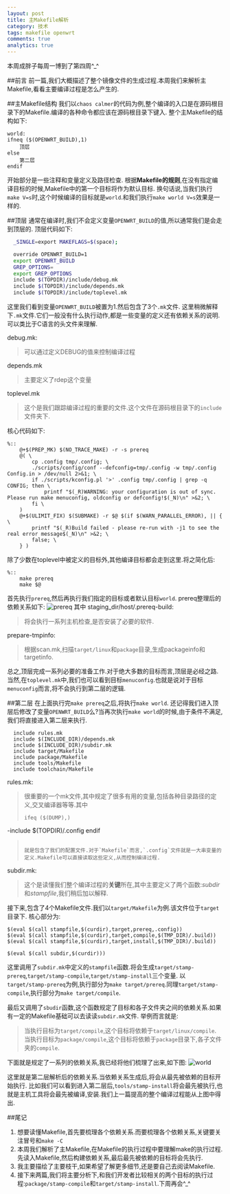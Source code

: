 ```yaml
---
layout: post
title: 主Makefile解析
category: 技术
tags: makefile openwrt
comments: true
analytics: true
---
```


本周成胖子每周一博到了第四周^_^

##前言
前一篇,我们大概描述了整个镜像文件的生成过程.本周我们来解析主Makefile,看看主要编译过程是怎么产生的.

##主Makefile结构
我们以`chaos calmer`的代码为例,整个编译的入口是在源码根目录下的Makefile.编译的各种命令都应该在源码根目录下键入.
整个主Makefile的结构如下:

```
world:
ifneq ($(OPENWRT_BUILD),1)
	顶层
else
	第二层
endif
```

开始部分是一些注释和变量定义及路径检查.
根据**Makefile的规则**,在没有指定编译目标的时候,Makefile中的第一个目标将作为默认目标.
换句话说,当我们执行`make V=s`时,这个时候编译的目标就是`world`.和我们执行`make world V=s`效果是一样的.

##顶层
通常在编译时,我们不会定义变量`OPENWRT_BUILD`的值,所以通常我们是会走到顶层的.
顶层代码如下:

```bash
  _SINGLE=export MAKEFLAGS=$(space);

  override OPENWRT_BUILD=1
  export OPENWRT_BUILD
  GREP_OPTIONS=
  export GREP_OPTIONS
  include $(TOPDIR)/include/debug.mk
  include $(TOPDIR)/include/depends.mk
  include $(TOPDIR)/include/toplevel.mk
```

这里我们看到变量`OPENWRT_BUILD`被置为1.然后包含了3个`.mk`文件.
这里稍微解释下`.mk`文件.它们一般没有什么执行动作,都是一些变量的定义还有依赖关系的说明.可以类比于C语言的头文件来理解.

debug.mk:
> 可以通过定义DEBUG的值来控制编译过程

depends.mk
> 主要定义了rdep这个变量

toplevel.mk
>这个是我们跟踪编译过程的重要的文件.这个文件在源码根目录下的`include`文件夹下.

核心代码如下:

```
%::
	@+$(PREP_MK) $(NO_TRACE_MAKE) -r -s prereq
	@( \
		cp .config tmp/.config; \
		./scripts/config/conf --defconfig=tmp/.config -w tmp/.config Config.in > /dev/null 2>&1; \
		if ./scripts/kconfig.pl '>' .config tmp/.config | grep -q CONFIG; then \
			printf "$(_R)WARNING: your configuration is out of sync. Please run make menuconfig, oldconfig or defconfig!$(_N)\n" >&2; \
		fi \
	)
	@+$(ULIMIT_FIX) $(SUBMAKE) -r $@ $(if $(WARN_PARALLEL_ERROR), || { \
		printf "$(_R)Build failed - please re-run with -j1 to see the real error message$(_N)\n" >&2; \
		false; \
	} )
```

除了少数在toplevel中被定义的目标外,其他编译目标都会走到这里.将之简化后:

```
%::
	make prereq
	make $@
```

首先执行`prereq`,然后再执行我们指定的目标或者默认目标`world`.
prereq整理后的依赖关系如下:
![prereq](http://img.blog.csdn.net/20151226142730074)
其中
staging_dir/host/.prereq-build:
> 将会执行一系列主机检查,是否安装了必要的软件.

prepare-tmpinfo:
> 根据scan.mk,扫描`target/linux`和`package`目录,生成packageinfo和targetinfo.

总之,顶层完成一系列必要的准备工作.对于绝大多数的目标而言,顶层是必经之路.当然,在`toplevel.mk`中,我们也可以看到目标`menuconfig`.也就是说对于目标`menuconfig`而言,将不会执行到第二层的逻辑.


##第二层
在上面执行完`make prereq`之后,将执行`make world`.
还记得我们进入顶层后修改了变量`OPENWRT_BUILD`么?当再次执行`make world`的时候,由于条件不满足,我们将直接进入第二层来执行.

```
  include rules.mk
  include $(INCLUDE_DIR)/depends.mk
  include $(INCLUDE_DIR)/subdir.mk
  include target/Makefile
  include package/Makefile
  include tools/Makefile
  include toolchain/Makefile
```

rules.mk:
> 很重要的一个mk文件,其中规定了很多有用的变量,包括各种目录路径的定义,交叉编译器等等.其中
> ```
> ifeq ($(DUMP),)
  -include $(TOPDIR)/.config
endif
> ```
>
> 就是包含了我们的配置文件.对于`Makefile`而言,`.config`文件就是一大串变量的定义.Makefile可以直接读取这些定义,从而控制编译过程.

subdir.mk:
> 这个是读懂我们整个编译过程的**关键**所在,其中主要定义了两个函数:*subdir*和*stampfile*,我们稍后加以解释.

接下来,包含了4个Makefile文件.我们以`target/Makefile`为例.该文件位于`target`目录下.
核心部分为:

```
$(eval $(call stampfile,$(curdir),target,prereq,.config))
$(eval $(call stampfile,$(curdir),target,compile,$(TMP_DIR)/.build))
$(eval $(call stampfile,$(curdir),target,install,$(TMP_DIR)/.build))

$(eval $(call subdir,$(curdir)))
```

这里调用了`subdir.mk`中定义的`stampfile`函数.将会生成`target/stamp-prereq`,`target/stamp-compile`,`target/stamp-install`三个变量.
以`target/stamp-prereq`为例,执行部分为`make target/prereq`.同理`target/stamp-compile`,执行部分为`make target/compile`.

最后又调用了`sbudir`函数,这个函数规定了目标和各子文件夹之间的依赖关系.如果有一定的Makefile基础可以去读读`subdir.mk`文件.
举例而言就是:
> 当执行目标为`target/compile`,这个目标将依赖于`target/linux/compile`.
> 当执行目标为`package/compile`,这个目标将依赖于`package`目录下,各子文件夹的`compile`.

下面就是规定了一系列的依赖关系,我已经将他们梳理了出来,如下图:
![world](http://img.blog.csdn.net/20151226151210514)

这里就是第二层解析后的依赖关系.当依赖关系生成后,将会从最先被依赖的目标开始执行.
比如我们可以看到进入第二层后,`tools/stamp-install`将会最先被执行,也就是主机工具将会最先被编译,安装.我们上一篇提高的整个编译过程能从上图中得出.


##尾记
1. 想要读懂Makefile,首先要梳理各个依赖关系.而要梳理各个依赖关系,关键要关注冒号和`make -C`
2. 本周我们解析了主Makefile,在Makefile的执行过程中要理解make的执行过程.先读入Makefile,然后构建依赖关系,最后最先被依赖的目标将会先执行.
3. 我主要描绘了主要枝干,如果希望了解更多细节,还是要自己去阅读Makefile.
3. 接下来两篇,我们将主要分析下,和我们开发者比较相关的两个目标的执行过程:`package/stamp-compile`和`target/stamp-install`.下周再会^_^
